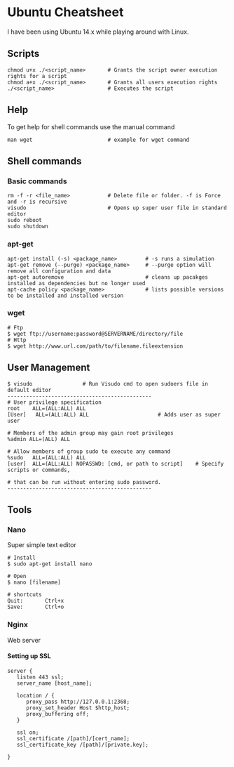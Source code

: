 # Ubuntu Cheatsheet
I have been using Ubuntu 14.x while playing around with Linux.

## Scripts
	chmod u+x ./<script_name>		# Grants the script owner execution rights for a script
	chmod a+x ./<script_name>		# Grants all users execution rights
	./<script_name>					# Executes the script

## Help
To get help for shell commands use the manual command
    
	man wget 						# example for wget command

## Shell commands
### Basic commands
	rm -f -r <file_name> 			# Delete file or folder. -f is Force and -r is recursive
	visudo							# Opens up super user file in standard editor
	sudo reboot						
	sudo shutdown					
	
### apt-get
	apt-get install (-s) <package_name> 		# -s runs a simulation 
	apt-get remove (--purge) <package_name> 	# --purge option will remove all configuration and data
	apt-get autoremove							# cleans up pacakges installed as dependencies but no longer used
	apt-cache policy <package_name>				# lists possible versions to be installed and installed version
### wget	
	# Ftp
	$ wget ftp://username:password@SERVERNAME/directory/file
	# Http
	$ wget http://www.url.com/path/to/filename.fileextension

## User Management
	$ visudo				# Run Visudo cmd to open sudoers file in default editor
	----------------------------------------------
	# User privilege specification
	root    ALL=(ALL:ALL) ALL
	[User]   ALL=(ALL:ALL) ALL 						# Adds user as super user

	# Members of the admin group may gain root privileges
	%admin ALL=(ALL) ALL	

	# Allow members of group sudo to execute any command
	%sudo   ALL=(ALL:ALL) ALL
	[user]  ALL=(ALL:ALL) NOPASSWD: [cmd, or path to script] 	# Specify scripts or commands, 
																				# that can be run without entering sudo password.
	----------------------------------------------





## Tools
### Nano
Super simple text editor

	# Install
	$ sudo apt-get install nano

	# Open
	$ nano [filename]

	# shortcuts
	Quit:		Ctrl+x
	Save: 		Ctrl+o

### Nginx
Web server

#### Setting up SSL

	server {
	   listen 443 ssl;
	   server_name [host_name];
	
	   location / {
	      proxy_pass http://127.0.0.1:2368;
	      proxy_set_header Host $http_host;
	      proxy_buffering off;
	   }
	
	   ssl on;
	   ssl_certificate /[path]/[cert_name];
	   ssl_certificate_key /[path]/[private.key];
	   
	}

